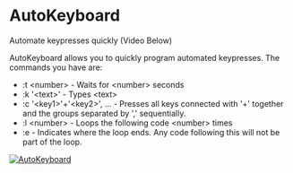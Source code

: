 # AutoKeyboard
Automate keypresses quickly (Video Below)

AutoKeyboard allows you to quickly program automated keypresses.
The commands you have are:
- :t \<number\> - Waits for \<number\> seconds
- :k '\<text\>' - Types \<text\>
- :c '\<key1\>'+'\<key2\>', ... - Presses all keys connected with '+' together and the groups separated by ',' sequentially.
- :l \<number\> - Loops the following code \<number\> times
- :e - Indicates where the loop ends. Any code following this will not be part of the loop.

[![AutoKeyboard](https://image.ibb.co/eVnEzw/Auto_Keyboard_Img.png)](https://www.youtube.com/watch?v=NOkyKYcjA30)
